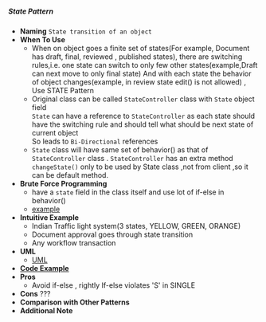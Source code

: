 ##### State Pattern
- **Naming** `State transition of an object`
- **When To Use**
    - When on object goes a finite set of states(For example, Document has draft, final, reviewed , published states),
    there are switching rules,i.e. one state can switch to only few other states(example,Draft can next move to only final state)
    And with each state the behavior of object changes(example, in review state edit() is not allowed)
    , Use STATE Pattern
    - Original class can be called `StateController` class with `State` object field <br/>
      `State` can have a reference to `StateController` as each state should have the switching rule and should tell what should be next state of current object <br/>
      So leads to `Bi-Directional` references
    - `State` class will have same set of behavior() as that of `StateController` class .
     `StateController` has an extra method `changeState()` only to be used by State class ,not from client ,so it can be default method. 
- **Brute Force Programming**
    - have a `state` field in the class itself and use lot of if-else in behavior()
    - [example](./example/bruteforce/TVRemoteBasic.java) 
- **Intuitive Example**
    - Indian Traffic light system(3 states, YELLOW, GREEN, ORANGE)
    - Document approval goes through state transition
    - Any workflow transaction 
- **UML**
    - [UML](UML.puml)
- [**Code Example**](https://www.geeksforgeeks.org/state-design-pattern/)
- **Pros** 
    - Avoid if-else , rightly If-else violates 'S' in SINGLE
- **Cons**
    ???
- **Comparison with Other Patterns**
- **Additional Note**

